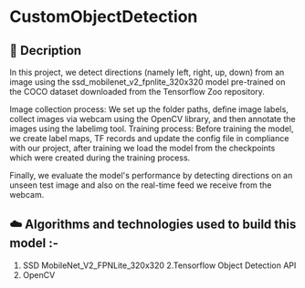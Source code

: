 # CustomObjectDetection


## :memo: Decription
In this project, we detect directions (namely left, right, up, down) from an image using the
ssd_mobilenet_v2_fpnlite_320x320 model pre-trained on the COCO dataset downloaded
from the Tensorflow Zoo repository.

Image collection process: We set up the folder paths, define image labels, collect images via
webcam using the OpenCV library, and then annotate the images using the labelimg tool.
Training process: Before training the model, we create label maps, TF records and update
the config file in compliance with our project, after training we load the model from the
checkpoints which were created during the training process.

Finally, we evaluate the model's performance by detecting directions on an unseen test
image and also on the real-time feed we receive from the webcam.



## :cloud: Algorithms and technologies used to build this model :-
1. SSD MobileNet_V2_FPNLite_320x320
2.Tensorflow Object Detection API
3. OpenCV
